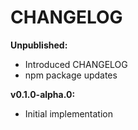 # CHANGELOG

**Unpublished:**
- Introduced CHANGELOG
- npm package updates

**v0.1.0-alpha.0:**
- Initial implementation
